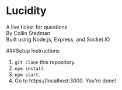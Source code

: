 Lucidity
========

A live ticker for questions
<br>
By Collin Stedman
<br>
Built using Node.js, Express, and Socket.IO

###Setup Instructions

1. `git clone` this repository.
2. `npm install`.
3. `npm start`.
4. Go to https://localhost:3000. You're done!

